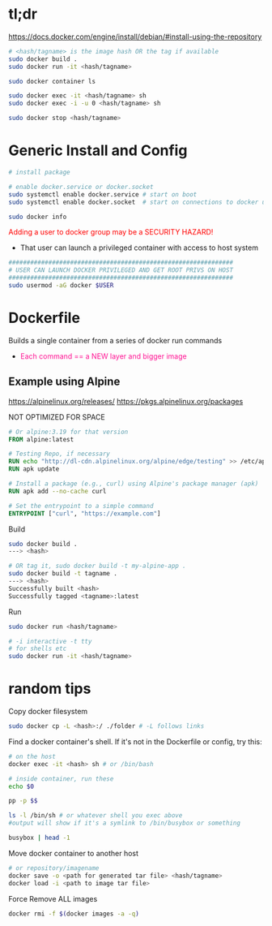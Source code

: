 # tl;dr

https://docs.docker.com/engine/install/debian/#install-using-the-repository

```sh
# <hash/tagname> is the image hash OR the tag if available
sudo docker build .
sudo docker run -it <hash/tagname>

sudo docker container ls

sudo docker exec -it <hash/tagname> sh
sudo docker exec -i -u 0 <hash/tagname> sh

sudo docker stop <hash/tagname>
```

# Generic Install and Config

```sh
# install package

# enable docker.service or docker.socket
sudo systemctl enable docker.service # start on boot
sudo systemctl enable docker.socket  # start on connections to docker unix socket

sudo docker info
```

<font color="#ff0000">Adding a user to docker group may be a SECURITY HAZARD!</font>
- That user can launch a privileged container with access to host system

```sh
##############################################################
# USER CAN LAUNCH DOCKER PRIVILEGED AND GET ROOT PRIVS ON HOST
##############################################################
sudo usermod -aG docker $USER
```

# Dockerfile
Builds a single container from a series of docker run commands
- <font color="#FF1493">Each command == a NEW layer and bigger image</font>
## Example using Alpine
https://alpinelinux.org/releases/
https://pkgs.alpinelinux.org/packages

NOT OPTIMIZED FOR SPACE
```dockerfile
# Or alpine:3.19 for that version
FROM alpine:latest

# Testing Repo, if necessary
RUN echo "http://dl-cdn.alpinelinux.org/alpine/edge/testing" >> /etc/apk/repositories
RUN apk update

# Install a package (e.g., curl) using Alpine's package manager (apk)
RUN apk add --no-cache curl

# Set the entrypoint to a simple command
ENTRYPOINT ["curl", "https://example.com"]
```

Build
```sh
sudo docker build .
---> <hash>

# OR tag it, sudo docker build -t my-alpine-app .
sudo docker build -t tagname .
---> <hash>  
Successfully built <hash>  
Successfully tagged <tagname>:latest
```

Run
```sh
sudo docker run <hash/tagname>

# -i interactive -t tty
# for shells etc
sudo docker run -it <hash/tagname>
```

# random tips

Copy docker filesystem 
```sh
sudo docker cp -L <hash>:/ ./folder # -L follows links
```

Find a docker container's shell. If it's not in the Dockerfile or config, try this:
```sh
# on the host
docker exec -it <hash> sh # or /bin/bash

# inside container, run these
echo $0

pp -p $$

ls -l /bin/sh # or whatever shell you exec above
#output will show if it's a symlink to /bin/busybox or something

busybox | head -1
```

Move docker container to another host
```sh
# or repository/imagename
docker save -o <path for generated tar file> <hash/tagname> 
docker load -i <path to image tar file>
```

Force Remove ALL images
```sh
docker rmi -f $(docker images -a -q)
```